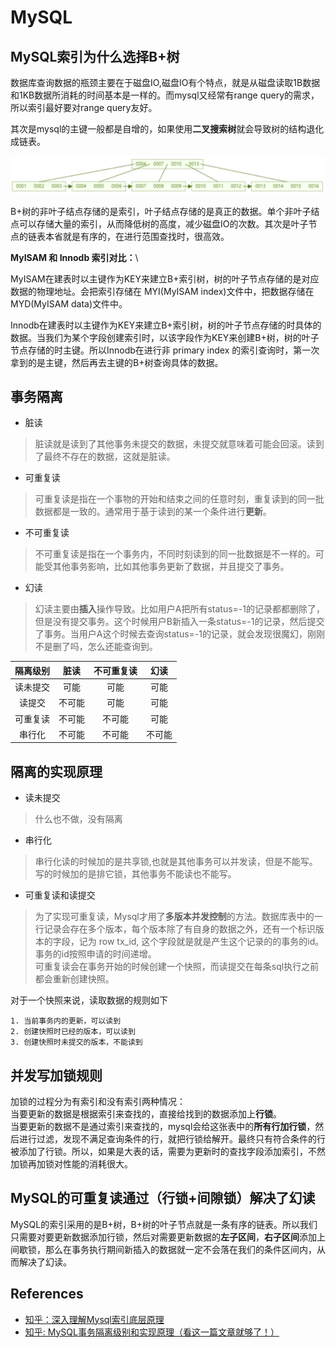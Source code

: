 # MySQL

## MySQL索引为什么选择B+树

数据库查询数据的瓶颈主要在于磁盘IO,磁盘IO有个特点，就是从磁盘读取1B数据和1KB数据所消耗的时间基本是一样的。而mysql又经常有range query的需求，所以索引最好要对range query友好。

其次是mysql的主键一般都是自增的，如果使用**二叉搜索树**就会导致树的结构退化成链表。

![b+tree](../assets/b+tree.png)

B+树的非叶子结点存储的是索引，叶子结点存储的是真正的数据。单个非叶子结点可以存储大量的索引，从而降低树的高度，减少磁盘IO的次数。其次是叶子节点的链表本省就是有序的，在进行范围查找时，很高效。

**MyISAM 和 Innodb 索引对比：**\

MyISAM在建表时以主键作为KEY来建立B+索引树，树的叶子节点存储的是对应数据的物理地址。会把索引存储在 MYI(MyISAM index)文件中，把数据存储在 MYD(MyISAM data)文件中。

Innodb在建表时以主键作为KEY来建立B+索引树，树的叶子节点存储的时具体的数据。当我们为某个字段创建索引时，以该字段作为KEY来创建B+树，树的叶子节点存储的时主键。所以Innodb在进行非 primary index 的索引查询时，第一次拿到的是主键，然后再去主键的B+树查询具体的数据。

## 事务隔离

* 脏读

> 脏读就是读到了其他事务未提交的数据，未提交就意味着可能会回滚。读到了最终不存在的数据，这就是脏读。

* 可重复读

> 可重复读是指在一个事物的开始和结束之间的任意时刻，重复读到的同一批数据都是一致的。通常用于基于读到的某一个条件进行**更新**。

* 不可重复读

> 不可重复读是指在一个事务内，不同时刻读到的同一批数据是不一样的。可能受其他事务影响，比如其他事务更新了数据，并且提交了事务。

* 幻读

> 幻读主要由**插入**操作导致。比如用户A把所有status=-1的记录都都删除了，但是没有提交事务。这个时候用户B新插入一条status=-1的记录，然后提交了事务。当用户A这个时候去查询status=-1的记录，就会发现很魔幻，刚刚不是删了吗，怎么还能查询到。

|隔离级别|脏读|不可重复读|幻读|
|:-:|:-:|:-:|:-:|
|读未提交|可能|可能|可能|
|读提交|不可能|可能|可能|
|可重复读|不可能|不可能|可能|
|串行化|不可能|不可能|不可能|

## 隔离的实现原理

* 读未提交

> 什么也不做，没有隔离

* 串行化

> 串行化读的时候加的是共享锁,也就是其他事务可以并发读，但是不能写。写的时候加的是排它锁，其他事务不能读也不能写。

* 可重复读和读提交

> 为了实现可重复读，Mysql才用了**多版本并发控制**的方法。数据库表中的一行记录会存在多个版本，每个版本除了有自身的数据之外，还有一个标识版本的字段，记为 row tx_id, 这个字段就是就是产生这个记录的的事务的id。 事务的id按照申请的时间递增。
> \
> 可重复读会在事务开始的时候创建一个快照，而读提交在每条sql执行之前都会重新创建快照。

对于一个快照来说，读取数据的规则如下

```text
1. 当前事务内的更新，可以读到
2. 创建快照时已经的版本，可以读到
3. 创建快照时未提交的版本，不能读到
```

## 并发写加锁规则

加锁的过程分为有索引和没有索引两种情况：\
当要更新的数据是根据索引来查找的，直接给找到的数据添加上**行锁**。\
当要更新的数据不是通过索引来查找的，mysql会给这张表中的**所有行加行锁**，然后进行过滤，发现不满足查询条件的行，就把行锁给解开。最终只有符合条件的行被添加了行锁。所以，如果是大表的话，需要为更新时的查找字段添加索引，不然加锁再加锁对性能的消耗很大。

## MySQL的可重复读通过（行锁+间隙锁）解决了幻读

MySQL的索引采用的是B+树，B+树的叶子节点就是一条有序的链表。所以我们只需要对要更新数据添加行锁，然后对需要更新数据的**左子区间**，**右子区间**添加上间歇锁，那么在事务执行期间新插入的数据就一定不会落在我们的条件区间内，从而解决了幻读。

## References

* [知乎：深入理解Mysql索引底层原理](https://zhuanlan.zhihu.com/p/113917726)
* [知乎: MySQL事务隔离级别和实现原理（看这一篇文章就够了！）](https://zhuanlan.zhihu.com/p/117476959)
